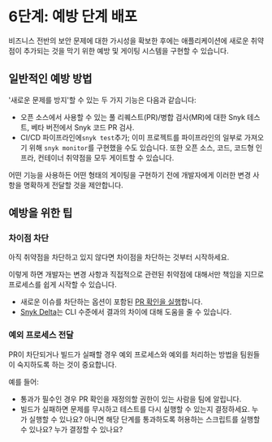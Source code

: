 # 6단계: 예방 단계 배포

비즈니스 전반의 보안 문제에 대한 가시성을 확보한 후에는 애플리케이션에 새로운 취약점이 추가되는 것을 막기 위한 예방 및 게이팅 시스템을 구현할 수 있습니다.

## 일반적인 예방 방법

'새로운 문제를 방지'할 수 있는 두 가지 기능은 다음과 같습니다:

* 오픈 소스에서 사용할 수 있는 풀 리퀘스트(PR)/병합 검사(MR)에 대한 Snyk 테스트, 베타 버전에서 Snyk 코드 PR 검사.
* CI/CD 파이프라인에`snyk test`추가; 이미 프로젝트를 파이프라인의 일부로 가져오기 위해 `snyk monitor`를 구현했을 수도 있습니다. 또한 오픈 소스, 코드, 코드형 인프라, 컨테이너 취약점을 모두 게이트할 수 있습니다.

어떤 기능을 사용하든 어떤 형태의 게이팅을 구현하기 전에 개발자에게 이러한 변경 사항을 명확하게 전달할 것을 제안합니다.

## 예방을 위한 팁

### 차이점 차단

아직 취약점을 차단하고 있지 않다면 차이점을 차단하는 것부터 시작하세요.

이렇게 하면 개발자는 변경 사항과 직접적으로 관련된 취약점에 대해서만 책임을 지므로 프로세스를 쉽게 시작할 수 있습니다.

* 새로운 이슈를 차단하는 옵션이 포함된 [PR 확인을 실행](../../../scan-with-snyk/run-pr-checks/)합니다.
* [Snyk Delta](../../../snyk-cli/scan-and-maintain-projects-using-the-cli/cli-tools/snyk-delta.md)는 CLI 수준에서 결과의 차이에 대해 도움을 줄 수 있습니다.

### 예외 프로세스 전달

PR이 차단되거나 빌드가 실패할 경우 예외 프로세스와 예외를 처리하는 방법을 팀원들이 숙지하도록 하는 것이 중요합니다.

예를 들어:

* 통과가 필수인 경우 PR 확인을 재정의할 권한이 있는 사람을 팀에 알립니다.
* 빌드가 실패하면 문제를 무시하고 테스트를 다시 실행할 수 있는지 결정하세요. 누가 실행할 수 있나요? 아니면 해당 단계를 통과하도록 허용하는 스크립트를 실행할 수 있나요? 누가 결정할 수 있나요?
